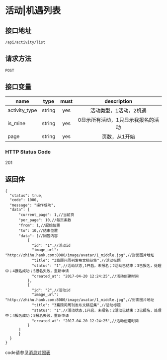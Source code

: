 # 活动|机遇列表

## 接口地址

`/api/activity/list`

## 请求方法

```POST ```

## 接口变量

| name     | type     | must     | description |
|----------|:--------:|:--------:|:--------:|
| activity_type   | string   | yes     | 活动类型，1活动，2机遇 |
| is_mine   | string   | yes     | 0显示所有活动，1只显示我报名的活动 |
| page   | string   | yes     | 页数，从1开始 |

### HTTP Status Code

201

## 返回体

```json5
{
  "status": true,
  "code": 1000,
  "message": "操作成功",
  "data": {
      "current_page": 1,//当前页
      "per_page": 10,//每页条数
      "from": 1,//起始位置
      "to": 10,//结束位置
      "data": [//回答内容
          {
            "id": "1",//活动id
            "image_url": "http://zhihu.hank.com:8080/image/avatar/1_middle.jpg",//封面图片地址
            "title": "3篇顾问周刊发布文稿征集",//活动标题
            "status": "1",//活动状态,1开启，未报名；2活动已结束；3已报名，处理中；4报名成功；5报名失败，重新申请
            "created_at": "2017-04-20 12:24:25",//活动创建时间
          },
          {
            "id": "2",//活动id
            "image_url": "http://zhihu.hank.com:8080/image/avatar/1_middle.jpg",//封面图片地址
            "title": "3篇顾问周刊发布文稿征集",//活动标题
            "status": "1",//活动状态,1开启，未报名；2活动已结束；3已报名，处理中；4报名成功；5报名失败，重新申请
            "created_at": "2017-04-20 12:24:25",//活动创建时间
          }
      ]
      }
  }
}
``` 

code请参见[消息对照表](消息对照表.md)
